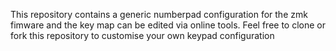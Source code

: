 This repository contains a generic numberpad configuration
for the zmk fimware and the key map can be edited via online tools. 
Feel free to clone or fork this repository to customise your own keypad configuration 
